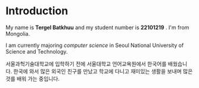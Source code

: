 # Introduction

My name is **Tergel Batkhuu** and my student number is **22101219** . I'm from Mongolia.

I am currently majoring *computer science* in Seoul National University of Science and Technology.

서울과헉기술대학교에 입학하기 전에 서울대학교 언어교욕원에서 한국어를 배웠습니다. 한국에 와서 많은 외국인 친구를 만났고 학교에 다니고 재미있는 생활을 보내며 많은 것를 배워 가는 중입니다.
